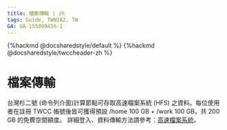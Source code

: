 ```yaml
---
title: 檔案傳輸 | zh
tags: Guide, TWNIA2, TW
GA: UA-155999456-1
---
```


{%hackmd @docsharedstyle/default %}
{%hackmd @docsharedstyle/twccheader-zh %}

# 檔案傳輸

台灣杉二號 (命令列介面)計算節點可存取高速檔案系統 (HFS) 之資料。每位使用者在註冊 TWCC 帳號後皆可獲得預設 /home 100 GB + /work 100 GB，共 200 GB 的免費空間額度。
詳細登入、資料傳輸方法請參考：[高速檔案系統](/@preview-twccdocs/doc-hfs-main-zh)。
